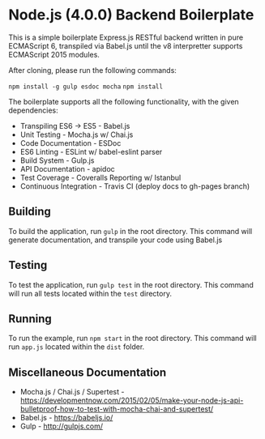 # Node.js (4.0.0) Backend Boilerplate

This is a simple boilerplate Express.js RESTful backend written in pure ECMAScript 6, transpiled via Babel.js until the v8 interpretter supports ECMAScript 2015 modules.

After cloning, please run the following commands:

`npm install -g gulp esdoc mocha`
`npm install`

The boilerplate supports all the following functionality, with the given dependencies:

* Transpiling ES6 -> ES5 - Babel.js
* Unit Testing - Mocha.js w/ Chai.js
* Code Documentation - ESDoc
* ES6 Linting - ESLint w/ babel-eslint parser
* Build System - Gulp.js
* API Documentation - apidoc
* Test Coverage - Coveralls Reporting w/ Istanbul
* Continuous Integration - Travis CI (deploy docs to gh-pages branch)

## Building

To build the application, run `gulp` in the root directory. This command will generate documentation, and transpile your code using Babel.js

## Testing

To test the application, run `gulp test` in the root directory. This command will run all tests located within the `test` directory.

## Running

To run the example, run `npm start` in the root directory. This command will run `app.js` located within the `dist` folder.

## Miscellaneous Documentation

* Mocha.js / Chai.js / Supertest - https://developmentnow.com/2015/02/05/make-your-node-js-api-bulletproof-how-to-test-with-mocha-chai-and-supertest/
* Babel.js - https://babeljs.io/
* Gulp - http://gulpjs.com/
